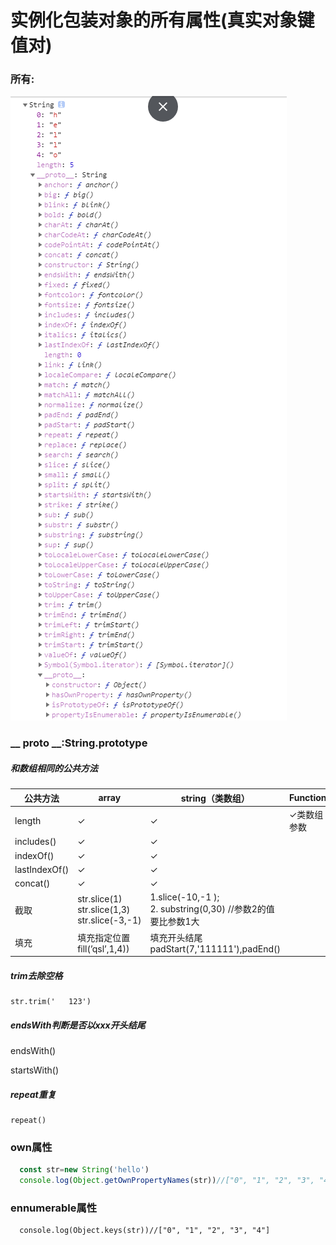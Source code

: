 # 实例化包装对象的所有属性(真实对象键值对)

### 所有:

![1566952961137](img/1566952961137.png)



### __ proto __:String.prototype

##### 和数组相同的公共方法

| 公共方法      | array                                                        | string（类数组）                                             | Function    |
| ------------- | ------------------------------------------------------------ | ------------------------------------------------------------ | ----------- |
| length        | ✓                                                            | ✓                                                            | ✓类数组参数 |
| includes()    | ✓                                                            | ✓                                                            |             |
| indexOf()     | ✓                                                            | ✓                                                            |             |
| lastIndexOf() | ✓                                                            | ✓                                                            |             |
| concat()      | ✓                                                            | ✓                                                            |             |
| 截取          | str.slice(1)      <br/>str.slice(1,3)  <br/>str.slice(-3,-1) | 1.slice(-10,-1 );<br />2. substring(0,30) //参数2的值要比参数1大 |             |
| 填充          | 填充指定位置fill(’qsl’,1,4))                                 | 填充开头结尾 <br /> padStart(7,'111111'),padEnd()            |             |

##### trim去除空格

```
str.trim('   123')
```

##### endsWith判断是否以xxx开头结尾

endsWith()

startsWith()

##### repeat重复

```
repeat()
```

### own属性 

```js
  const str=new String('hello')
  console.log(Object.getOwnPropertyNames(str))//["0", "1", "2", "3", "4", "length"]
```
### ennumerable属性

```
  console.log(Object.keys(str))//["0", "1", "2", "3", "4"]
```



